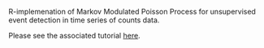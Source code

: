 R-implemenation of Markov Modulated Poisson Process for unsupervised event detection in time series of counts data.


Please see the associated tutorial <a href="wgmueller1.github.io/MMPP_Tutorial">here</a>.
